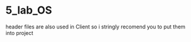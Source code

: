 # 5_lab_OS
header files are also used in Client so i stringly recomend you to put them into project
